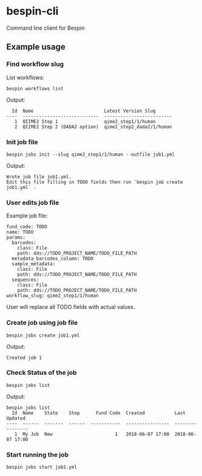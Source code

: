 # bespin-cli
Command line client for Bespin


## Example usage

### Find workflow slug
List workflows:
```
bespin workflows list
```
Output:
```
  Id  Name                          Latest Version Slug
----  ----------------------------  -------------------------
   1  QIIME2 Step 1                 qime2_step1/1/human
   2  QIIME2 Step 2 (DADA2 option)  qime2_step2_dada2/1/human
```


### Init job file
```
bespin jobs init --slug qime2_step1/1/human --outfile job1.yml
```
Output:
```
Wrote job file job1.yml.
Edit this file filling in TODO fields then run `bespin job create job1.yml` .
```


### User edits job file
Example job file:
```
fund_code: TODO
name: TODO
params:
  barcodes:
    class: File
    path: dds://TODO_PROJECT_NAME/TODO_FILE_PATH
  metadata_barcodes_column: TODO
  sample_metadata:
    class: File
    path: dds://TODO_PROJECT_NAME/TODO_FILE_PATH
  sequences:
    class: File
    path: dds://TODO_PROJECT_NAME/TODO_FILE_PATH
workflow_slug: qime2_step1/1/human
```
User will replace all TODO fields with actual values.


### Create job using job file
```
bespin jobs create job1.yml
```
Output:
```
Created job 1
```

### Check Status of the job
```
bespin jobs list
```
Output:
```
bespin jobs list
  Id  Name    State    Step      Fund Code  Created           Last Updated
----  ------  -------  ------  -----------  ----------------  ----------------
   1  My Job  New                       1   2018-06-07 17:00  2018-06-07 17:00
```

### Start running the job
```
bespin jobs start job1.yml
```
